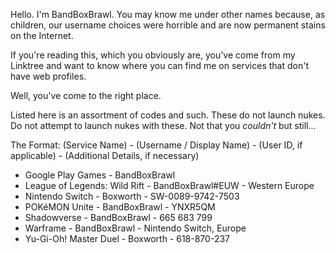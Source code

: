 Hello. I'm BandBoxBrawl. You may know me under other names because, as children, our username choices were horrible and are now permanent stains on the Internet.

If you're reading this, which you obviously are, you've come from my Linktree and want to know where you can find me on services that don't have web profiles.

Well, you've come to the right place.

Listed here is an assortment of codes and such. These do not launch nukes. Do not attempt to launch nukes with these. Not that you *couldn't* but still...

The Format:
(Service Name) - (Username / Display Name) - (User ID, if applicable) - (Additional Details, if necessary)

- Google Play Games - BandBoxBrawl
- League of Legends: Wild Rift - BandBoxBrawl#EUW - Western Europe
- Nintendo Switch - Boxworth - SW-0089-9742-7503
- POKéMON Unite - BandBoxBrawl - YNXR5QM
- Shadowverse - BandBoxBrawl - 665 683 799
- Warframe - BandBoxBrawl - Nintendo Switch, Europe
- Yu-Gi-Oh! Master Duel - Boxworth - 618-870-237
